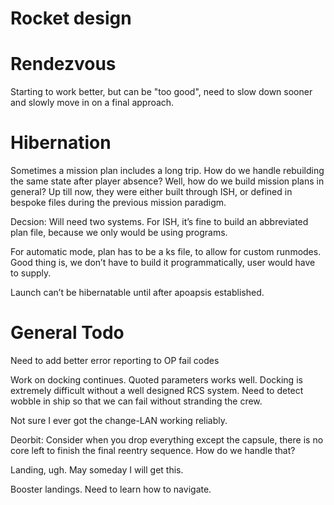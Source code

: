 Rocket design
=========
Rendezvous
==========
Starting to work better, but can be "too good", need to slow down sooner and slowly move in on a final approach.

Hibernation
===========
Sometimes a mission plan includes a long trip.  How do we handle rebuilding the same state after player absence?  Well, how do we build mission plans in general?  Up till now, they were either built through ISH, or defined in bespoke files during the previous mission paradigm.

Decsion: Will need two systems.  For ISH, it’s fine to build an abbreviated plan file, because we only would be using programs.  

For automatic mode, plan has to be a ks file, to allow for custom runmodes.  Good thing is, we don’t have to build it programmatically, user would have to supply.

Launch can’t be hibernatable until after apoapsis established.


General Todo
=========

Need to add better error reporting to OP fail codes

Work on docking continues.  Quoted parameters works well.  Docking is extremely difficult without a well designed RCS system.  Need to detect wobble in ship so that we can fail without stranding the crew.


Not sure I ever got the change-LAN working reliably.

Deorbit: Consider when you drop everything except the capsule, there is no core left to finish the final reentry sequence.  How do we handle that?

Landing, ugh.  May someday I will get this.

Booster landings.  Need to learn how to navigate.

